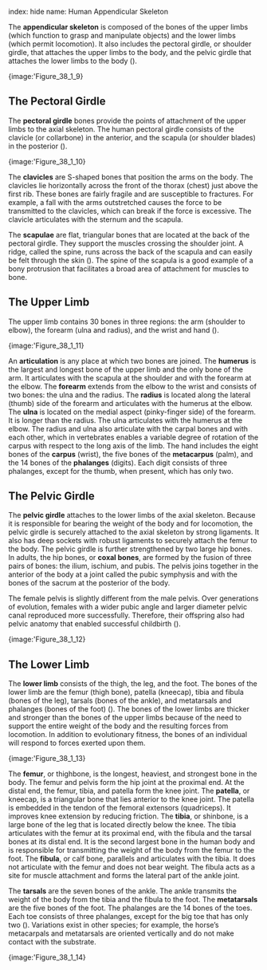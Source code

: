 index: hide
name: Human Appendicular Skeleton

The  **appendicular skeleton** is composed of the bones of the upper limbs (which function to grasp and manipulate objects) and the lower limbs (which permit locomotion). It also includes the pectoral girdle, or shoulder girdle, that attaches the upper limbs to the body, and the pelvic girdle that attaches the lower limbs to the body ().


{image:'Figure_38_1_9}
        

## The Pectoral Girdle

The  **pectoral girdle** bones provide the points of attachment of the upper limbs to the axial skeleton. The human pectoral girdle consists of the clavicle (or collarbone) in the anterior, and the scapula (or shoulder blades) in the posterior ().


{image:'Figure_38_1_10}
        

The  **clavicles** are S-shaped bones that position the arms on the body. The clavicles lie horizontally across the front of the thorax (chest) just above the first rib. These bones are fairly fragile and are susceptible to fractures. For example, a fall with the arms outstretched causes the force to be transmitted to the clavicles, which can break if the force is excessive. The clavicle articulates with the sternum and the scapula.

The  **scapulae** are flat, triangular bones that are located at the back of the pectoral girdle. They support the muscles crossing the shoulder joint. A ridge, called the spine, runs across the back of the scapula and can easily be felt through the skin (). The spine of the scapula is a good example of a bony protrusion that facilitates a broad area of attachment for muscles to bone.

## The Upper Limb

The upper limb contains 30 bones in three regions: the arm (shoulder to elbow), the forearm (ulna and radius), and the wrist and hand ().


{image:'Figure_38_1_11}
        

An  **articulation** is any place at which two bones are joined. The  **humerus** is the largest and longest bone of the upper limb and the only bone of the arm. It articulates with the scapula at the shoulder and with the forearm at the elbow. The  **forearm** extends from the elbow to the wrist and consists of two bones: the ulna and the radius. The  **radius** is located along the lateral (thumb) side of the forearm and articulates with the humerus at the elbow. The  **ulna** is located on the medial aspect (pinky-finger side) of the forearm. It is longer than the radius. The ulna articulates with the humerus at the elbow. The radius and ulna also articulate with the carpal bones and with each other, which in vertebrates enables a variable degree of rotation of the carpus with respect to the long axis of the limb.  The hand includes the eight bones of the  **carpus** (wrist), the five bones of the  **metacarpus** (palm), and the 14 bones of the  **phalanges** (digits). Each digit consists of three phalanges, except for the thumb, when present, which has only two.

## The Pelvic Girdle

The  **pelvic girdle** attaches to the lower limbs of the axial skeleton. Because it is responsible for bearing the weight of the body and for locomotion, the pelvic girdle is securely attached to the axial skeleton by strong ligaments. It also has deep sockets with robust ligaments to securely attach the femur to the body. The pelvic girdle is further strengthened by two large hip bones. In adults, the hip bones, or  **coxal bones**, are formed by the fusion of three pairs of bones: the ilium, ischium, and pubis. The pelvis joins together in the anterior of the body at a joint called the pubic symphysis and with the bones of the sacrum at the posterior of the body.

The female pelvis is slightly different from the male pelvis. Over generations of evolution, females with a wider pubic angle and larger diameter pelvic canal reproduced more successfully. Therefore, their offspring also had pelvic anatomy that enabled successful childbirth ().


{image:'Figure_38_1_12}
        

## The Lower Limb

The  **lower limb** consists of the thigh, the leg, and the foot. The bones of the lower limb are the femur (thigh bone), patella (kneecap), tibia and fibula (bones of the leg), tarsals (bones of the ankle), and metatarsals and phalanges (bones of the foot) (). The bones of the lower limbs are thicker and stronger than the bones of the upper limbs because of the need to support the entire weight of the body and the resulting forces from locomotion. In addition to evolutionary fitness, the bones of an individual will respond to forces exerted upon them.


{image:'Figure_38_1_13}
        

The  **femur**, or thighbone, is the longest, heaviest, and strongest bone in the body. The femur and pelvis form the hip joint at the proximal end. At the distal end, the femur, tibia, and patella form the knee joint. The  **patella**, or kneecap, is a triangular bone that lies anterior to the knee joint. The patella is embedded in the tendon of the femoral extensors (quadriceps). It improves knee extension by reducing friction. The  **tibia**, or shinbone, is a large bone of the leg that is located directly below the knee. The tibia articulates with the femur at its proximal end, with the fibula and the tarsal bones at its distal end. It is the second largest bone in the human body and is responsible for transmitting the weight of the body from the femur to the foot. The  **fibula**, or calf bone, parallels and articulates with the tibia. It does not articulate with the femur and does not bear weight. The fibula acts as a site for muscle attachment and forms the lateral part of the ankle joint.

The  **tarsals** are the seven bones of the ankle. The ankle transmits the weight of the body from the tibia and the fibula to the foot. The  **metatarsals** are the five bones of the foot. The phalanges are the 14 bones of the toes. Each toe consists of three phalanges, except for the big toe that has only two (). Variations exist in other species; for example, the horse’s metacarpals and metatarsals are oriented vertically and do not make contact with the substrate.


{image:'Figure_38_1_14}
        
